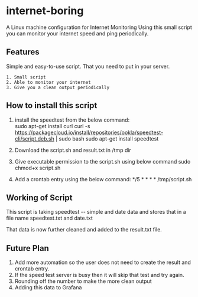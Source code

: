 
# internet-boring

A Linux machine configuration for Internet Monitoring 
Using this small script you can monitor your internet speed and ping periodically.
## Features
Simple and easy-to-use script. That you need to put in your server.

    1. Small script 
    2. Able to monitor your internet
    3. Give you a clean output periodically 
## How to install this script

   1. install the speedtest from the below command:  
    sudo apt-get install curl
    curl -s https://packagecloud.io/install/repositories/ookla/speedtest-cli/script.deb.sh | sudo bash
    sudo apt-get install speedtest

   2. Download the script.sh and result.txt in /tmp dir
   3. Give executable permission to the script.sh using below command
    sudo chmod+x script.sh
   4. Add a crontab entry using the below command:
    */5 * * * * /tmp/script.sh    
## Working of Script

This script is taking speedtest -- simple and date data and stores that in a file name speedtest.txt and date.txt

That data is now further cleaned and added to the result.txt file. 
## Future Plan

1. Add more automation so the user does not need to create the result and crontab entry.
2. If the speed test server is busy then it will skip that test and try again.
3. Rounding off the number to make the more clean output
4. Adding this data to Grafana
